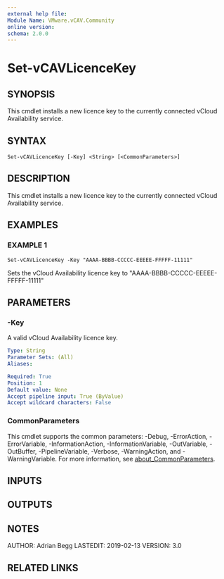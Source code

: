 ```yaml
---
external help file:
Module Name: VMware.vCAV.Community
online version:
schema: 2.0.0
---
```


# Set-vCAVLicenceKey

## SYNOPSIS
This cmdlet installs a new licence key to the currently connected vCloud Availability service.

## SYNTAX

```
Set-vCAVLicenceKey [-Key] <String> [<CommonParameters>]
```

## DESCRIPTION
This cmdlet installs a new licence key to the currently connected vCloud Availability service.

## EXAMPLES

### EXAMPLE 1
```
Set-vCAVLicenceKey -Key "AAAA-BBBB-CCCCC-EEEEE-FFFFF-11111"
```

Sets the vCloud Availability licence key to "AAAA-BBBB-CCCCC-EEEEE-FFFFF-11111"

## PARAMETERS

### -Key
A valid vCloud Availability licence key.

```yaml
Type: String
Parameter Sets: (All)
Aliases:

Required: True
Position: 1
Default value: None
Accept pipeline input: True (ByValue)
Accept wildcard characters: False
```

### CommonParameters
This cmdlet supports the common parameters: -Debug, -ErrorAction, -ErrorVariable, -InformationAction, -InformationVariable, -OutVariable, -OutBuffer, -PipelineVariable, -Verbose, -WarningAction, and -WarningVariable. For more information, see [about_CommonParameters](http://go.microsoft.com/fwlink/?LinkID=113216).

## INPUTS

## OUTPUTS

## NOTES
AUTHOR: Adrian Begg
LASTEDIT: 2019-02-13
VERSION: 3.0

## RELATED LINKS

